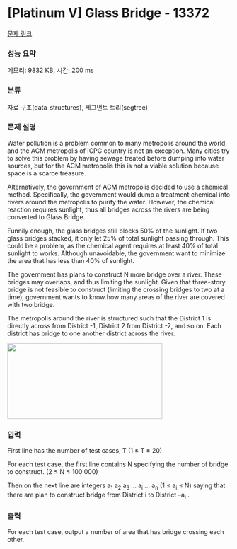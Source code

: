 # [Platinum V] Glass Bridge - 13372 

[문제 링크](https://www.acmicpc.net/problem/13372) 

### 성능 요약

메모리: 9832 KB, 시간: 200 ms

### 분류

자료 구조(data_structures), 세그먼트 트리(segtree)

### 문제 설명

<p>Water pollution is a problem common to many metropolis around the world, and the ACM metropolis of ICPC country is not an exception. Many cities try to solve this problem by having sewage treated before dumping into water sources, but for the ACM metropolis this is not a viable solution because space is a scarce treasure.</p>

<p>Alternatively, the government of ACM metropolis decided to use a chemical method. Specifically, the government would dump a treatment chemical into rivers around the metropolis to purify the water. However, the chemical reaction requires sunlight, thus all bridges across the rivers are being converted to Glass Bridge.</p>

<p>Funnily enough, the glass bridges still blocks 50% of the sunlight. If two glass bridges stacked, it only let 25% of total sunlight passing through. This could be a problem, as the chemical agent requires at least 40% of total sunlight to works. Although unavoidable, the government want to minimize the area that has less than 40% of sunlight.</p>

<p>The government has plans to construct N more bridge over a river. These bridges may overlaps, and thus limiting the sunlight. Given that three-story bridge is not feasible to construct (limiting the crossing bridges to two at a time), government wants to know how many areas of the river are covered with two bridge.</p>

<p>The metropolis around the river is structured such that the District 1 is directly across from District -1, District 2 from District -2, and so on. Each district has bridge to one another district across the river. </p>

<p><img alt="" src="https://onlinejudgeimages.s3.amazonaws.com/problem/13372/%EC%8A%A4%ED%81%AC%EB%A6%B0%EC%83%B7%202016-10-11%20%EC%98%A4%ED%9B%84%204.05.59.png" style="height:171px; width:350px"></p>

### 입력 

 <p>First line has the number of test cases, T (1 ≤ T ≤ 20)</p>

<p>For each test case, the first line contains N specifying the number of bridge to construct. (2 ≤ N ≤ 100 000)</p>

<p>Then on the next line are integers a<sub>1</sub> a<sub>2</sub> a<sub>3 </sub>… a<sub>i</sub> … a<sub>n</sub> (1 ≤ a<sub>i</sub> ≤ N) saying that there are plan to construct bridge from District i to District –a<sub>i</sub> .</p>

### 출력 

 <p>For each test case, output a number of area that has bridge crossing each other.</p>

